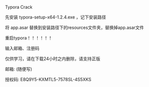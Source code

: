 Typora Crack

先安装 typora-setup-x64-1.2.4.exe ，记下安装路径

将 app.asar 替换到安装路径下的resources文件夹，替换掉app.asar文件

重启typora！！！！！！

输入邮箱、注册码

仅供学习，请在下载24小时之内删除，请支持正版

邮箱: (随便写)

授权码: E8Q9Y5-KXMTL5-7578SL-4S5XKS

